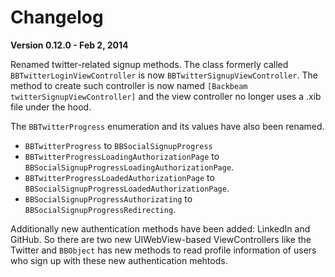 Changelog
=========

**Version 0.12.0 - Feb 2, 2014**

Renamed twitter-related signup methods. The class formerly called `BBTwitterLoginViewController` is now `BBTwitterSignupViewController`. The method to create such controller is now named `[Backbeam twitterSignupViewController]` and the view controller no longer uses a .xib file under the hood.

The `BBTwitterProgress` enumeration and its values have also been renamed.

* `BBTwitterProgress` to `BBSocialSignupProgress`
* `BBTwitterProgressLoadingAuthorizationPage` to `BBSocialSignupProgressLoadingAuthorizationPage`.
* `BBTwitterProgressLoadedAuthorizationPage` to `BBSocialSignupProgressLoadedAuthorizationPage`.
* `BBSocialSignupProgressAuthorizating` to `BBSocialSignupProgressRedirecting`.

Additionally new authentication methods have been added: LinkedIn and GitHub. So there are two new UIWebView-based ViewControllers like the Twitter and `BBObject` has new methods to read profile information of users who sign up with these new authentication mehtods.
